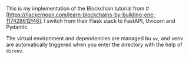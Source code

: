This is my implementation of the Blockchain tutorial from #[https://hackernoon.com/learn-blockchains-by-building-one-117428612f46]. I switch from their Flask stack to FastAPI, Uvicorn and Pydantic.

The virtual environment and dependencies are managed bu `uv`, and venv are automatically triggered when you enter the directory with the help of `direnv`.
